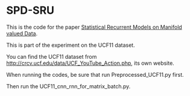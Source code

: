 # SPD-SRU
This is the code for the paper [Statistical Recurrent Models on Manifold valued Data](https://arxiv.org/abs/1805.11204).

This is part of the experiment on the UCF11 dataset.

You can find the UCF11 dataset from http://crcv.ucf.edu/data/UCF_YouTube_Action.php, its own website.

When running the codes, be sure that run Preprocessed_UCF11.py first.

Then run the UCF11_cnn_rnn_for_matrix_batch.py.

